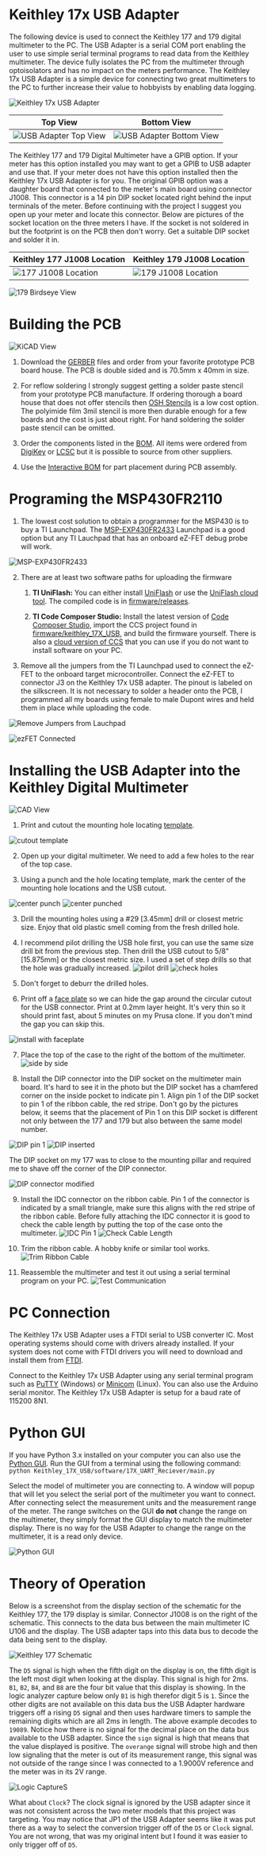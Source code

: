 # Keithley 17x USB Adapter
The following device is used to connect the Keithley 177 and 179 digital multimeter to the PC. The USB Adapter is a serial COM port enabling the user to use simple serial terminal programs to read data from the Keithley multimeter. The device fully isolates the PC from the multimeter through optoisolators and has no impact on the meters performance. The Keithley 17x USB Adapter is a simple device for connecting two great multimeters to the PC to further increase their value to hobbyists by enabling data logging.

![Keithley 17x USB Adapter](photos/Keithley_17x_USB.jpg)

 Top View | Bottom View   
----|-----    
![USB Adapter Top View](photos/Keithely_17x_USB_Adapter_TopView.jpg) | ![USB Adapter Bottom View](photos/Keithely_17x_USB_Adapter_BottomView.jpg)

The Keithley 177 and 179 Digital Multimeter have a GPIB option. If your meter has this option installed you may want to get a GPIB to USB adapter and use that. If your meter does not have this option installed then the Keithley 17x USB Adapter is for you. The original GPIB option was a daughter board that connected to the meter's main board using connector J1008. This connector is a 14 pin DIP socket located right behind the input terminals of the meter. Before continuing with the project I suggest you open up your meter and locate this connector. Below are pictures of the socket location on the three meters I have. If the socket is not soldered in but the footprint is on the PCB then don't worry. Get a suitable DIP socket and solder it in.

 Keithley 177 J1008 Location                                 | Keithley 179 J1008 Location
-------------------------------------------------------------|-------------------
![177 J1008 Location](photos/Keithley_177_J1008_location.jpg)| ![179 J1008 Location](photos/Keithley_179_J1008_location.jpg)

![179 Birdseye View](photos/Keithley_179_birdseye.jpg)

# Building the PCB
![KiCAD View](photos/KiCAD_view.png)

1. Download the [GERBER](pcb/gerber) files and order from your favorite prototype PCB board house. The PCB is double sided and is 70.5mm x 40mm in size.

2. For reflow soldering I strongly suggest getting a solder paste stencil from your prototype PCB manufacture. If ordering thorough a board house that does not offer stencils then [OSH Stencils](https://www.oshstencils.com/#%20) is a low cost option. The polyimide film 3mil stencil is more then durable enough for a few boards and the cost is just about right. For hand soldering the solder paste stencil can be omitted.

3. Order the components listed in the [BOM](pcb/bom/Keithley_17x_USB_BOM.csv). All items were ordered from [DigiKey](https://www.digikey.com/) or [LCSC](https://lcsc.com/) but it is possible to source from other suppliers.

4. Use the [Interactive BOM](pcb/bom/ibom.html) for part placement during PCB assembly.

# Programing the MSP430FR2110
1. The lowest cost solution to obtain a programmer for the MSP430 is to buy a TI Launchpad. The [MSP-EXP430FR2433](http://www.ti.com/tool/MSP-EXP430FR2433) Launchpad is a good option but any TI Lauchpad that has an onboard eZ-FET debug probe will work.

![MSP-EXP430FR2433](photos/ti_Launchpad_example.jpg)

2. There are at least two software paths for uploading the firmware
    1. **TI UniFlash:** You can either install [UniFlash](http://www.ti.com/tool/UNIFLASH) or use the [UniFlash cloud tool](https://dev.ti.com/). The compiled code is in [firmware/releases](firmware/releases).

    2. **TI Code Composer Studio:** Install the latest version of [Code Composer Studio](http://www.ti.com/tool/CCSTUDIO), import the CCS project found in [firmware/keithley_17X_USB](firmware/keithley_17X_USB), and build the firmware yourself. There is also a [cloud version of CCS](https://dev.ti.com/) that you can use if you do not want to install software on your PC.

3. Remove all the jumpers from the TI Launchpad used to connect the eZ-FET to the onboard target microcontroller. Connect the eZ-FET to connector J3 on the Keithley 17x USB adapter. The pinout is labeled on the silkscreen. It is not necessary to solder a header onto the PCB, I programmed all my boards using female to male Dupont wires and held them in place while uploading the code.

![Remove Jumpers from Lauchpad](photos/ti_launchpad_noJumpers.jpg)

![ezFET Connected](photos/ezFET_connected.jpg)

# Installing the USB Adapter into the Keithley Digital Multimeter
![CAD View](photos/CAD_view.png)

1. Print and cutout the mounting hole locating [template](enclosure/Drawings/mounting_template.pdf).

![cutout template](photos/cutout_template.jpg)

2. Open up your digital multimeter. We need to add a few holes to the rear of the top case.

2. Using a punch and the hole locating template, mark the center of the mounting hole locations and the USB cutout.

![center punch](photos/center_punch.jpg)
![center punched](photos/center_punched.jpg)

3. Drill the mounting holes using a #29 [3.45mm] drill or closest metric size. Enjoy that old plastic smell coming from the fresh drilled hole.

4. I recommend pilot drilling the USB hole first, you can use the same size drill bit from the previous step. Then drill the USB cutout to 5/8" [15.875mm] or the closest metric size. I used a set of step drills so that the hole was gradually increased.
![pilot drill](photos/pilot_drill.jpg)
![check holes](photos/check_alignment.jpg)

5. Don't forget to deburr the drilled holes.

6. Print off a [face plate](encloser/USB_face_plate.stl) so we can hide the gap around the circular cutout for the USB connector. Print at 0.2mm layer height. It's very thin so it should print fast, about 5 minutes on my Prusa clone. If you don't mind the gap you can skip this.

![install with faceplate](photos/install_face_plate.jpg)

7. Place the top of the case to the right of the bottom of the multimeter.
![side by side](photos/side_by_side.jpg)

8. Install the DIP connector into the DIP socket on the multimeter main board. It's hard to see it in the photo but the DIP socket has a chamfered corner on the inside pocket to indicate pin 1. Align pin 1 of the DIP socket to pin 1 of the ribbon cable, the red stripe. Don't go by the pictures below, it seems that the placement of Pin 1 on this DIP socket is different not only between the 177 and 179 but also between the same model number.

![DIP pin 1](photos/align_DIP_pin1.jpg)
![DIP inserted](photos/DIP_installed.jpg)

The DIP socket on my 177 was to close to the mounting pillar and required me to shave off the corner of the DIP connector.

![DIP connector modified](photos/DIP_modified.jpg)

9. Install the IDC connector on the ribbon cable. Pin 1 of the connector is indicated by a small triangle, make sure this aligns with the red stripe of the ribbon cable. Before fully attaching the IDC connector it is good to check the cable length by putting the top of the case onto the multimeter.
![IDC Pin 1](photos/IDC_pin1.jpg)
![Check Cable Length](photos/check_fit_before.jpg)

10. Trim the ribbon cable. A hobby knife or similar tool works.
![Trim Ribbon Cable](photos/trim_ribbon_cable.jpg)

11. Reassemble the multimeter and test it out using a serial terminal program on your PC.
![Test Communication](photos/test_adapter.jpg)

# PC Connection

The Keithley 17x USB Adapter uses a FTDI serial to USB converter IC. Most operating systems should come with drivers already installed. If your system does not come with FTDI drivers you will need to download and install them from [FTDI](https://www.ftdichip.com/FTDrivers.htm).

Connect to the Keithley 17x USB Adapter using any serial terminal program such as [PuTTY](https://www.putty.org/) (Windows) or [Minicom](https://en.wikipedia.org/wiki/Minicom) (Linux).  You can also use the Arduino serial monitor. The Keithley 17x USB Adapter is setup for a baud rate of 115200 8N1.

# Python GUI

If you have Python 3.x installed on your computer you can also use the [Python GUI](software/17X_UART_Receiver). Run the GUI from a terminal using the following command: `python Keithley_17X_USB/software/17X_UART_Reciever/main.py`
 
Select the model of multimeter you are connecting to. A window will popup that will let you select the serial port of the multimeter you want to connect. After connecting select the measurement units and the measurement range of the meter. The range switches on the GUI **do not** change the range on the multimeter, they simply format the GUI display to match the multimeter display. There is no way for the USB Adapter to change the range on the multimeter, it is a read only device.

![Python GUI](photos/Python_GUI.png)

# Theory of Operation

Below is a screenshot from the display section of the schematic for the Keithley 177, the 179 display is similar. Connector J1008 is on the right of the schematic. This connects to the data bus between the main multimeter IC U106 and the display. The USB adapter taps into this data bus to decode the data being sent to the display. 

![Keithley 177 Schematic](photos/Keithley_177_displaySch.png)

The `D5` signal is high when the fifth digit on the display is on, the fifth digit is the left most digit when looking at the display. This signal is high for 2ms. `B1`, `B2`, `B4`, and `B8` are the four bit value that this display is showing. In the logic analyzer capture below only `B1` is high therefor digit 5 is `1`. Since the other digits are not available on this data bus the USB Adapter hardware triggers off a rising `D5` signal and then uses hardware timers to sample the remaining digits which are all 2ms in length. The above example decodes to `19089`. Notice how there is no signal for the decimal place on the data bus available to the USB adapter. Since the `sign` signal is high that means that the value displayed is positive. The `overange` signal will strobe high and then low signaling that the meter is out of its measurement range, this signal was not outside of the range since I was connected to a 1.9000V reference and the meter was in its 2V range.

![Logic Capture](photos/logic_analizer_positive.png)S

What about `Clock`? The clock signal is ignored by the USB adapter since it was not consistent across the two meter models that this project was targeting. You may notice that JP1 of the USB Adapter seems like it was put there as a way to select the conversion trigger off of the `D5` or `Clock` signal. You are not wrong, that was my original intent but I found it was easier to only trigger off of `D5`.